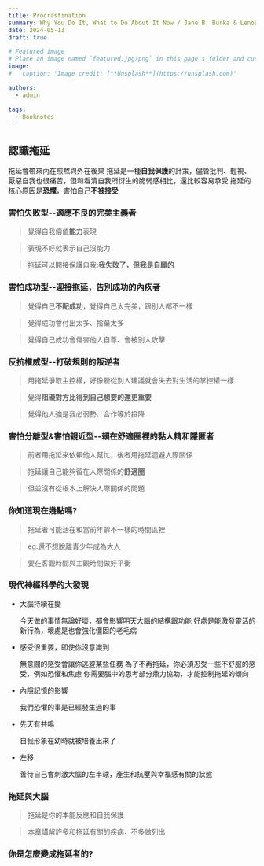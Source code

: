 ```yaml
---
title: Procrastination
summary: Why You Do It, What to Do About It Now / Jane B. Burka & Lenora M. Yuen
date: 2024-05-13
draft: true

# Featured image
# Place an image named `featured.jpg/png` in this page's folder and customize its options here.
image:
#   caption: 'Image credit: [**Unsplash**](https://unsplash.com)'

authors:
  - admin

tags:
  - Booknotes
---
```


## 認識拖延
拖延會帶來內在煎熬與外在後果
拖延是一種**自我保護**的計策，儘管批判、輕視、厭惡自我也很痛苦，但和看清自我所衍生的脆弱感相比，還比較容易承受
拖延的核心原因是**恐懼**，害怕自己**不被接受**


### 害怕失敗型--適應不良的完美主義者
>覺得自我價值**能力**表現

>表現不好就表示自己沒能力

>拖延可以間接保護自我:**我失敗了，但我是自願的**

### 害怕成功型--迎接拖延，告別成功的內疚者
>覺得自己**不配成功**，覺得自己太完美，跟別人都不一樣

>覺得成功會付出太多、捨棄太多

>覺得自己成功會傷害他人自尊、會被別人攻擊

### 反抗權威型--打破規則的叛逆者
>用拖延爭取主控權，好像聽從別人建議就會失去對生活的掌控權一樣

>覺得**阻礙對方比得到自己想要的還更重要**

>覺得他人強是我必弱勢、合作等於投降

### 害怕分離型&害怕親近型--賴在舒適圈裡的黏人精和隱匿者
>前者用拖延來依賴他人幫忙，後者用拖延迴避人際關係

>拖延讓自己能夠留在人際關係的**舒適圈**

>但並沒有從根本上解決人際關係的問題

### 你知道現在幾點嗎?
>拖延者可能活在和當前年齡不一樣的時間區裡

>eg.還不想脫離青少年成為大人

>要在客觀時間與主觀時間做好平衡

### 現代神經科學的大發現
* 大腦持續在變

    今天做的事情無論好壞，都會影響明天大腦的結構跟功能
    好處是能激發靈活的新行為，壞處是也會強化僵固的老毛病
* 感受很重要，即使你沒意識到

    無意間的感受會讓你逃避某些任務
    為了不再拖延，你必須忍受一些不舒服的感受，例如恐懼和焦慮
    你需要腦中的思考部分鼎力協助，才能控制拖延的傾向

* 內隱記憶的影響

    我們恐懼的事是已經發生過的事
* 先天有共鳴

    自我形象在幼時就被培養出來了

* 左移

    善待自己會刺激大腦的左半球，產生和抗壓與幸福感有關的狀態

### 拖延與大腦

>拖延是你的本能反應和自我保護

>本章講解許多和拖延有關的疾病，不多做列出

### 你是怎麼變成拖延者的?



